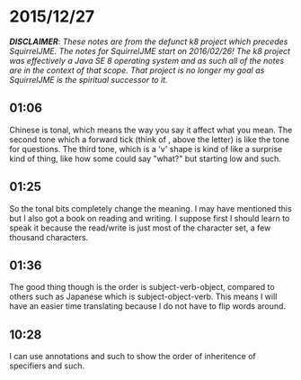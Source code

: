 # 2015/12/27

***DISCLAIMER***: _These notes are from the defunct k8 project which_
_precedes SquirrelJME. The notes for SquirrelJME start on 2016/02/26!_
_The k8 project was effectively a Java SE 8 operating system and as such_
_all of the notes are in the context of that scope. That project is no_
_longer my goal as SquirrelJME is the spiritual successor to it._

## 01:06

Chinese is tonal, which means the way you say it affect what you mean. The
second tone which a forward tick (think of , above the letter) is like the tone
for questions. The third tone, which is a 'v' shape is kind of like a surprise
kind of thing, like how some could say "what?" but starting low and such.

## 01:25

So the tonal bits completely change the meaning. I may have mentioned this
but I also got a book on reading and writing. I suppose first I should learn to
speak it because the read/write is just most of the character set, a few
thousand characters.

## 01:36

The good thing though is the order is subject-verb-object, compared to others
such as Japanese which is subject-object-verb. This means I will have an easier
time translating because I do not have to flip words around.

## 10:28

I can use annotations and such to show the order of inheritence of specifiers
and such.

